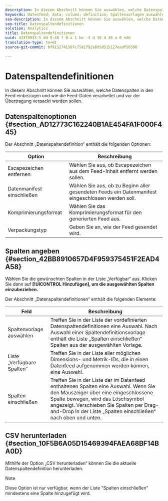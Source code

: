 ```yaml
---
description: In diesem Abschnitt können Sie auswählen, welche Datenspalten in den Feed einbezogen und wie die Feed-Daten verarbeitet und vor der Übertragung verpackt werden sollen.
keywords: Datenfeed; data; column; definition; Spaltenvorlagen auswählen; clickstream; available columns; Spalten enthalten; compression format; Verpackungstyp; include data manifest; Escapezeichen entfernen; CSV herunterladen
seo-description: In diesem Abschnitt können Sie auswählen, welche Datenspalten in den Feed einbezogen und wie die Feed-Daten verarbeitet und vor der Übertragung verpackt werden sollen.
seo-title: Datenspaltendefinitionen
solution: Analytics
title: Datenspaltendefinitionen
uuid: 43370933-5 dd 9-48 f 0-a 1 be -3 d 10 d 38 a 0 edb
translation-type: tm+mt
source-git-commit: bf9152741507c75e1f92e8d5d515127eadf5d590

---
```



# Datenspaltendefinitionen

In diesem Abschnitt können Sie auswählen, welche Datenspalten in den Feed einbezogen und wie die Feed-Daten verarbeitet und vor der Übertragung verpackt werden sollen.

## Datenspaltenoptionen {#section_AD12773C162240B1AE454FA1F000F445}

Der Abschnitt „Datenspaltendefinition“ enthält die folgenden Optionen:

| Option | Beschreibung |
|--- |--- |
| Escapezeichen entfernen | Wählen Sie aus, ob Escapezeichen aus dem Feed-Inhalt entfernt werden sollen. |
| Datenmanifest einschließen | Wählen Sie aus, ob zu Beginn aller gesendeten Feeds ein Datenmanifest eingeschlossen werden soll. |
| Komprimierungsformat | Wählen Sie das Komprimierungsformat für den generierten Feed aus. |
| Verpackungstyp | Geben Sie an, wie der Feed gesendet wird. |

## Spalten angeben {#section_42BB8910657D4F959375451F2EAD4A58}

Wählen Sie die gewünschten Spalten in der Liste „Verfügbar“ aus. Klicken Sie dann auf **[!UICONTROL Hinzufügen], um die ausgewählten Spalten einzubeziehen.**

Der Abschnitt „Datenspaltendefinitionen“ enthält die folgenden Elemente:

| Feld | Beschreibung |
|--- |--- |
| Spaltenvorlage auswählen | Treffen Sie in der Liste der vordefinierten Datenspaltendefinitionen eine Auswahl.  Nach Auswahl einer Spaltendefinitionsvorlage enthält die Liste „Spalten einschließen“ Spalten aus der ausgewählten Vorlage. |
| Liste „Verfügbare Spalten“ | Treffen Sie in der Liste aller möglichen Dimensions- und Metrik-IDs, die in einen Datenfeed aufgenommen werden können, eine Auswahl. |
| Spalten einschließen | Treffen Sie in der Liste der im Datenfeed enthaltenen Spalten eine Auswahl.  Wenn Sie den Mauszeiger über eine eingeschlossene Spalte bewegen, wird das Löschsymbol angezeigt.  Verschieben Sie Spalten per Drag-and-Drop in der Liste „Spalten einschließen“ nach oben und unten. |

## CSV herunterladen {#section_10F5B6A05D15469394FAEA68BF14BA0D}

Mithilfe der Option „CSV herunterladen“ können Sie die aktuelle Datenspaltendefinition herunterladen.

>[!NOTE]
>
>Diese Option ist nur verfügbar, wenn der Liste "Spalten einschließen" mindestens eine Spalte hinzugefügt wird.

